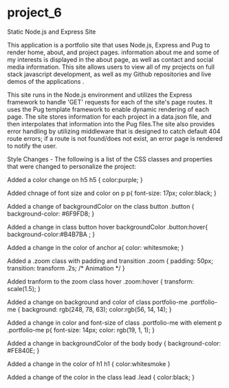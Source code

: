 # project_6


Static Node.js and Express Site

This application is a portfolio site that uses Node.js, Express and Pug to render home, about, and project pages. information about me and some of my interests is displayed in the about page, as well as contact and social media information. This site allows users to view all of my projects on full stack javascript development, as well as my Github repositories and live demos of the applications .

This site runs in the Node.js environment and utilizes the Express framework to handle 'GET' requests for each of the site's page routes. It uses the Pug template framework to enable dynamic rendering of each page. The site stores information for each project in a data.json file, and then interpolates that information into the Pug files.The site also provides error handling by utilizing middleware that is designed to catch default 404 route errors; if a route is not found/does not exist, an error page is rendered to notify the user.

Style Changes - The following is a list of the CSS classes and properties that were changed to personalize the project:

Added a color change on h5 h5 { color:purple; }

Added chnage of font size and color on p p{ font-size: 17px; color:black; }

Added a change of backgroundColor on the class button .button { background-color: #6F9FD8; }

Added a change in class button hover backgroundColor .button:hover{ background-color:#B4B7BA ; }

Added a change in the color of anchor a{ color: whitesmoke; }

Added a .zoom class with padding and transition .zoom { padding: 50px; transition: transform .2s; /* Animation */ }

Added tranform to the zoom class hover .zoom:hover { transform: scale(1.5); }

Added a change on background and color of class portfolio-me .portfolio-me { background: rgb(248, 78, 63); color:rgb(56, 14, 14); }

Added a change in color and font-size of class .portfolio-me with element p .portfolio-me p{ font-size: 14px; color: rgb(19, 1, 1); }

Added a change in backgroundColor of the body body { background-color: #FE840E; }

Added a change in the color of h1 h1 { color:whitesmoke }

Added a change of the color in the class lead .lead { color:black; }
